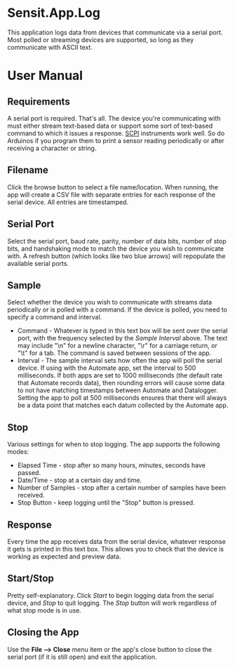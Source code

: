 # Sensit.App.Log
This application logs data from devices that communicate via a serial port. Most polled or streaming devices are supported, so long as they communicate with ASCII text.

# User Manual

## Requirements
A serial port is required.  That's all.  The device you're communicating with must either stream text-based data or support some sort of text-based command to which it issues a response.  [SCPI](https://en.wikipedia.org/wiki/Standard_Commands_for_Programmable_Instruments) instruments work well.  So do Arduinos if you program them to print a sensor reading periodically or after receiving a character or string.

## Filename
Click the browse button to select a file name/location.  When running, the app will create a CSV file with separate entries for each response of the serial device.  All entries are timestamped.

## Serial Port
Select the serial port, baud rate, parity, number of data bits, number of stop bits, and handshaking mode to match the device you wish to communicate with.  A refresh button (which looks like two blue arrows) will repopulate the available serial ports.

## Sample
Select whether the device you wish to communicate with streams data periodically or is polled with a command.  If the device is polled, you need to specify a command and interval.
* Command - Whatever is typed in this text box will be sent over the serial port, with the frequency selected by the _Sample Interval_ above.  The text may include "\n" for a newline character, "\r" for a carriage return, or "\t" for a tab.  The command is saved between sessions of the app.
* Interval - The sample interval sets how often the app will poll the serial device.  If using with the Automate app, set the interval to 500 milliseconds.  If both apps are set to 1000 milliseconds (the default rate that Automate records data), then rounding errors will cause some data to not have matching timestamps between Automate and Datalogger.  Setting the app to poll at 500 milliseconds ensures that there will always be a data point that matches each datum collected by the Automate app.

## Stop
Various settings for when to stop logging.  The app supports the following modes:
* Elapsed Time - stop after so many hours, minutes, seconds have passed.
* Date/Time - stop at a certain day and time.
* Number of Samples - stop after a certain number of samples have been received.
* Stop Button - keep logging until the "Stop" button is pressed.

## Response
Every time the app receives data from the serial device, whatever response it gets is printed in this text box.  This allows you to check that the device is working as expected and preview data.

## Start/Stop
Pretty self-explanatory.  Click _Start_ to begin logging data from the serial device, and _Stop_ to quit logging.  The _Stop_ button will work regardless of what stop mode is in use.

## Closing the App
Use the **File --> Close** menu item or the app's close button to close the serial port (if it is still open) and exit the application.
